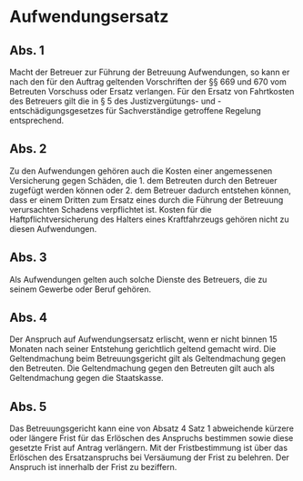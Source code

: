# Aufwendungsersatz



## Abs. 1

 Macht der Betreuer zur Führung der Betreuung Aufwendungen, so kann er nach den für den Auftrag geltenden Vorschriften der §§ 669 und 670 vom Betreuten Vorschuss oder Ersatz verlangen. Für den Ersatz von Fahrtkosten des Betreuers gilt die in § 5 des Justizvergütungs- und -entschädigungsgesetzes für Sachverständige getroffene Regelung entsprechend.

## Abs. 2

 Zu den Aufwendungen gehören auch die Kosten einer angemessenen Versicherung gegen Schäden, die  1.
 dem Betreuten durch den Betreuer zugefügt werden können oder
 2.
 dem Betreuer dadurch entstehen können, dass er einem Dritten zum Ersatz eines durch die Führung der Betreuung verursachten Schadens verpflichtet ist.
Kosten für die Haftpflichtversicherung des Halters eines Kraftfahrzeugs gehören nicht zu diesen Aufwendungen.

## Abs. 3

 Als Aufwendungen gelten auch solche Dienste des Betreuers, die zu seinem Gewerbe oder Beruf gehören.

## Abs. 4

 Der Anspruch auf Aufwendungsersatz erlischt, wenn er nicht binnen 15 Monaten nach seiner Entstehung gerichtlich geltend gemacht wird. Die Geltendmachung beim Betreuungsgericht gilt als Geltendmachung gegen den Betreuten. Die Geltendmachung gegen den Betreuten gilt auch als Geltendmachung gegen die Staatskasse.

## Abs. 5

 Das Betreuungsgericht kann eine von Absatz 4 Satz 1 abweichende kürzere oder längere Frist für das Erlöschen des Anspruchs bestimmen sowie diese gesetzte Frist auf Antrag verlängern. Mit der Fristbestimmung ist über das Erlöschen des Ersatzanspruchs bei Versäumung der Frist zu belehren. Der Anspruch ist innerhalb der Frist zu beziffern. 

